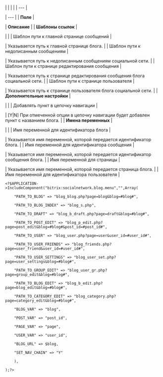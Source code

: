 |  |  |  |
| --- |

| --- |
| **Поле** |

| **Описание** |
| **Шаблоны ссылок** |

| |
| Шаблон пути к главной странице сообщений |

| Указывается путь к главной странице блога. |
| Шаблон пути к недописанным сообщениям |

| Указывается путь к недописанным сообщениям социальной сети. |
| Шаблон пути к странице редактирования сообщения |

| Указывается путь к странице редактирования сообщения блога социальной сети. |
| Шаблон пути к странице пользователя |

| Указывается путь к странице пользователя блога социальной сети. |
| **Дополнительные настройки** |

| |
| Добавлять пункт в цепочку навигации |

| [Y|N] При отмеченной опции в цепочку навигации будет добавлен пункт с названием блога. |
| **Имена переменных** |

| |
| Имя переменной для идентификатора блога |

| Указывается имя переменной, которой передается идентификатор блога. |
| Имя переменной для идентификатора сообщения |

| Указывается имя переменной, которой передается идентификатор сообщения блога. |
| Имя переменной для страницы |

| Указывается имя переменной, которой передается страница блога. |
| Имя переменной для идентификатора пользователя |

```
<?$APPLICATION->IncludeComponent("bitrix:socialnetwork.blog.menu","",Array(

	"PATH_TO_BLOG" => "blog_blog.php?page=blog&blog=#blog#", 

	"PATH_TO_BLOG_INDEX" => "blog_s.php", 

	"PATH_TO_DRAFT" => "blog_b_draft.php?page=draft&blog=#blog#", 

	"PATH_TO_POST_EDIT" => "blog_p_edit.php?page=post_edit&blog=#blog#&post_id=#post_id#", 

	"PATH_TO_USER" => "blog_user.php?page=user&user_id=#user_id#", 

	"PATH_TO_USER_FRIENDS" => "blog_friends.php?page=user_friend&user_id=#user_id#", 

	"PATH_TO_USER_SETTINGS" => "blog_user_set.php?page=user_settings&blog=#blog#", 

	"PATH_TO_GROUP_EDIT" => "blog_user_gr.php?page=group_edit&blog=#blog#", 

	"PATH_TO_BLOG_EDIT" => "blog_b_edit.php?page=blog_edit&blog=#blog#", 

	"PATH_TO_CATEGORY_EDIT" => "blog_category.php?page=category_edit&blog=#blog#", 

	"BLOG_VAR" => "blog", 

	"POST_VAR" => "post_id", 

	"PAGE_VAR" => "page", 

	"USER_VAR" => "user_id", 

	"BLOG_URL" => $blog, 

	"SET_NAV_CHAIN" => "Y" 

	),

);?>


```